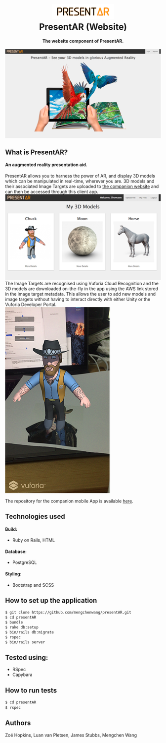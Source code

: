 
<h1 align="center">
  <br>
  <img src="https://github.com/mengchenwang/presentAR/blob/master/app/assets/images/logo_black.png" alt="PresentAR" width="200">
  <br>
  PresentAR (Website)
</h1>

<h4 align="center">The website component of PresentAR.</h4>

![screenshot](app/assets/images/screenshot_home.png)

What is PresentAR?
----
#### An augmented reality presentation aid.   
PresentAR allows you to harness the power of AR, and display 3D models which can be manipulated in real-time, wherever you are. 3D models and their associated Image Targets are uploaded to [the companion website](https://presentar.herokuapp.com/) and can then be accessed through this client app. 
![screenshot](app/assets/images/screenshot_models.png)
The Image Targets are recognised using Vuforia Cloud Recognition and the 3D models are downloaded on-the-fly in the app using the AWS link stored in the image target metadata. This allows the user to add new models and image targets without having to interact directly with either Unity or the Vuforia Developer Portal.
![screenshot](app/assets/images/chuck_ar.png)

The repository for the companion mobile App is available [here](https://github.com/mengchenwang/presentAR-client).

Technologies used
----
#### Build:
- Ruby on Rails, HTML
#### Database:
- PostgreSQL
#### Styling:
- Bootstrap and SCSS

How to set up the application
----
```
$ git clone https://github.com/mengchenwang/presentAR.git
$ cd presentAR
$ bundle
$ rake db:setup
$ bin/rails db:migrate
$ rspec
$ bin/rails server
```
Tested using:
----
- RSpec
- Capybara

How to run tests
----
```sh
$ cd presentAR
$ rspec
```

Authors
----
Zoë Hopkins, Luan van Pletsen, James Stubbs, Mengchen Wang
